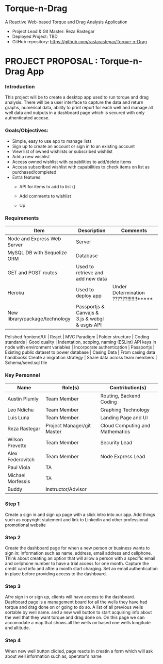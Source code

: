 # Torque-n-Drag
A Reactive Web-based Torque and Drag Analysis Application

* Project Lead & Git Master: Reza Rastegar
* Deployed Project: TBD
* GitHub repository: https://github.com/rastarastegar/Torque-n-Drag

# PROJECT PROPOSAL : Torque-n-Drag App
### Introduction
This project will be to create a desktop app used to run torque and drag analysis. There will be a user interface to capture the data and return graphs, numerical data, ability to print report for each well and manage all well data and outputs in a dashboard page which is secured with only authenticated accese.


### Goals/Objectives:
* Simple, easy to use app to manage lists
* Sign up to create an account or sign in to an existing account
* View list of owned wishlists or subscribed wishlist
* Add a new wishlist
* Access owned wishlist with capabilities to add/delete items
* Access subscribed wishlist with capabilities to check items on list as purchased/completed
* Extra features:
   * API for items to add to list ()
    
   * Add comments to wishlist
   * Up 

  
### Requirements
Item | Description | Comments
-----|-------------|---------
Node and Express Web Server | Server |
MySQL DB with Sequelize ORM | Database |
GET and POST routes | Used to retrieve and add new data |
Heroku | Used to deploy app | Under Determination ??????!!!!!!!*****
New library/package/technology | Passportjs & Canvajs & 3.js & webgl & usgis API | 

Polished frontend/UI | React |
MVC Paradigm | Folder structure |
Coding standards | Good quality | Indentation, scoping, naming (ESLint)
API keys in node with environment variables |
Incorporate authentication | Passportjs |
Existing public dataset to power database | Casing Data | From casing data handbooks 
Create a migration strategy | Share data across team members | Schema/seed.sql file   
 
### Key Personnel
Name | Role(s) | Contribution(s)
-----|---------|---------------
Austin Plumly | Team Member | Routing, Backend Coding
Leo Ndichu | Team Member | Graphing Technology
Luis Luna | Team Member | Landing Page and UI
Reza Rastegar | Project Manager/git Master | Cloud Computing and Mathematics 
Wilson Prevette | Team Member | Security Lead
Alex Federovitch | Team Member | Node Express Lead 
Paul Viola | TA
Michael Morfessis | TA
Buddy | Instructor/Advisor 

### Step 1 
Create a sign in and sign up page with a slick intro into our app. Add things such as copyright statement and link to LinkedIn and other professional promotional website

### Step 2
Create the dashboard page for when a new person or business wants to sign in:
Information such as name, address, email address and cellphone.
Think about creating an option that will allow a person with a specific email and cellphone number to have a trial access for  one month. Capture the credit card info and aftre a month start charging. Set an email authentication in place before providing access to the dashboard.

### Step 3
Afre sign in or sign up, clients will have access to the dashboard. Dashboard page is a management board for all the wells they have had torque and drag done on or going to do so. A list of all previous wells sortable by well name. and a new well button to start acquiring info about the well that they want torque and drag done on. 
On this page we can accomodate a map that shows all the wells on based one wells longitude and altitude. 

### Step 4
When new well button clicled, page reacts in creatin a form which will ask about well information such as, operator's name 
